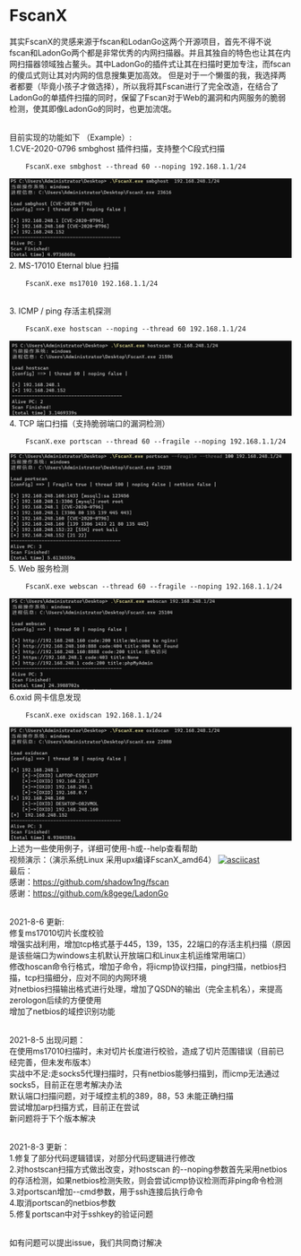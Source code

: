 # FscanX 
其实FscanX的灵感来源于fscan和LodanGo这两个开源项目，首先不得不说fscan和LadonGo两个都是非常优秀的内网扫描器。并且其独自的特色也让其在内网扫描器领域独占鳌头。其中LadonGo的插件式让其在扫描时更加专注，而fscan的傻瓜式则让其对内网的信息搜集更加高效。
但是对于一个懒蛋的我，我选择两者都要（毕竟小孩子才做选择），所以我将其Fscan进行了完全改造，在结合了LadonGo的单插件扫描的同时，保留了Fscan对于Web的漏洞和内网服务的脆弱检测，使其即像LadonGo的同时，也更加流氓。

<br>目前实现的功能如下  （Example）:
<br>1.CVE-2020-0796 smbghost 插件扫描，支持整个C段式扫描
```shell
    FscanX.exe smbghost --thread 60 --noping 192.168.1.1/24
```
![img.png](image/img4.png)
<br>2. MS-17010 Eternal blue 扫描
```shell
    FscanX.exe ms17010 192.168.1.1/24
```
<br>3. ICMP / ping 存活主机探测
```shell
    FscanX.exe hostscan --noping --thread 60 192.168.1.1/24
```
![img.png](image/img1.png)
<br>4. TCP 端口扫描（支持脆弱端口的漏洞检测）
```shell
    FscanX.exe portscan --thread 60 --fragile --noping 192.168.1.1/24
```
![img.png](image/img3.png)
<br>5. Web 服务检测
```shell 
    FscanX.exe webscan --thread 60 --fragile --noping 192.168.1.1/24
```
![img.png](image/img2.png)
<br>6.oxid 网卡信息发现
```shell
    FscanX.exe oxidscan 192.168.1.1/24
```
![img.png](image/img.png)
<br> 上述为一些使用例子，详细可使用-h或--help查看帮助
<br> 视频演示：（演示系统Linux 采用upx编译FscanX_amd64）
[![asciicast](https://asciinema.org/a/428622.svg)](https://asciinema.org/a/428622)
<br> 最后：
<br> 感谢：https://github.com/shadow1ng/fscan
<br> 感谢：https://github.com/k8gege/LadonGo

<br> 2021-8-6 更新:
<br> 修复ms17010切片长度校验
<br> 增强实战利用，增加tcp格式基于445，139，135，22端口的存活主机扫描（原因是该些端口为windows主机默认开放端口和Linux主机运维常用端口）
<br> 修改hoscan命令行格式，增加子命令，将icmp协议扫描，ping扫描，netbios扫描，tcp扫描细分，应对不同的内网环境
<br> 对netbios扫描输出格式进行处理，增加了QSDN的输出（完全主机名），来提高zerologon后续的方便使用
<br> 增加了netbios的域控识别功能

<br> 2021-8-5 出现问题：
<br>在使用ms17010扫描时，未对切片长度进行校验，造成了切片范围错误（目前已经完善，但未发布版本）
<br>实战中不足:走socks5代理扫描时，只有netbios能够扫描到，而icmp无法通过socks5，目前正在思考解决办法
<br>默认端口扫描问题，对于域控主机的389，88，53 未能正确扫描
<br>尝试增加arp扫描方式，目前正在尝试
<br>新问题将于下个版本解决

<br> 2021-8-3 更新：
<br> 1.修复了部分代码逻辑错误，对部分代码逻辑进行修改
<br> 2.对hostscan扫描方式做出改变，对hostscan 的--noping参数首先采用netbios的存活检测，如果netbios检测失败，则会尝试icmp协议检测而非ping命令检测
<br> 3.对portscan增加--cmd参数，用于ssh连接后执行命令
<br> 4.取消portscan的netbios参数
<br> 5.修复portscan中对于sshkey的验证问题

<br> 如有问题可以提出issue，我们共同商讨解决

